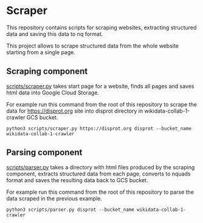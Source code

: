 # Scraper

This repository contains scripts for scraping websites, extracting structured data and saving this data to nq format.

This project allows to scrape structured data from the whole website starting from a single page.

## Scraping component

[scripts/scraper.py](scripts/scraper.py) takes start page for a website, finds all pages and saves html data into Google Cloud Storage.

For example run this command from the root of this repository to scrape the data for https://disprot.org site into disprot directory in wikidata-collab-1-crawler GCS bucket.
```
python3 scripts/scraper.py https://disprot.org disprot --bucket_name wikidata-collab-1-crawler
```  

## Parsing component

[scripts/parser.py](scripts/parser.py) takes a directory with html files produced by the scraping component, extracts structured data from each page, converts to nquads format and saves the resulting data back to GCS bucket.

For example run this command from the root of this repository to parse the data scraped in the previous example.
```
python3 scripts/parser.py disprot --bucket_name wikidata-collab-1-crawler
```  
